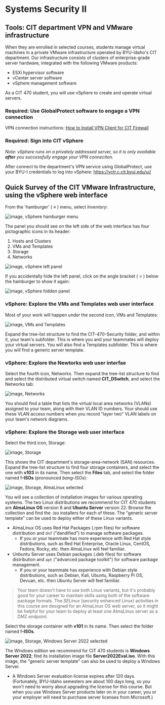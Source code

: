 # Systems Security II
## Tools: CIT department VPN and VMware infrastructure

When they are enrolled in selected courses,
students manage virtual machines in a private VMware infrastructure operated by BYU-Idaho's CIT department.
Our infrastructure consists of clusters of enterprise-grade server hardware,
integrated with the following VMware products:
- ESXi hypervisor software
- vCenter server software
- vSphere management software

As a CIT 470 student, you will use vSphere to create and operate virtual servers.

### Required: Use GlobalProtect software to engage a VPN connection ###
VPN connection instructions:
<a
href="https://byui-cit.atlassian.net/wiki/spaces/CDI/pages/16351237/How+to+Install+VPN+Client+for+CIT+Firewall" target="_blank" ref="noopener">How to Install VPN Client for CIT Firewall</a>

### Required: Sign into CIT vSphere ###
*Note: vSphere runs on a privately addressed server, so it is only available **after** you successfully engage your VPN conneciton.*

After connect to the department's VPN service using GlobalProtect, use your BYU-I credentials to log into vSphere:
<a href="https://vctr.c.cit.byui.edu/ui/" target="_blank" ref="noopener">https://vctr.c.cit.byui.edu/ui/</a>

## Quick Survey of the CIT VMware Infrastructure, using the vSphere web interface ##

From the 'hamburger' ( ≡ ) menu, select *Inventory*:

![image, vSphere hamburger menu](vSphere-hamburger-inventory.png)

The panel you should see on the left side of the web interface has four pictographic icons in its header:
1. Hosts and Clusters
2. VMs and Templates
3. Storage
4. Networks

![image, vSphere left panel](vSphere-left-panel.png)

If you accidentally hide the left panel, click on the angle bracket ( > ) below the hamburger to show it again:

![image, vSphere hidden panel](vSphere-hidden-panel.png)

### vSphere: Explore the VMs and Templates web user interface ###
Most of your work will happen under the second icon, VMs and Templates:

![image, VMs and Templates](vSphere-vms-templates.png)

Expand the tree-list structure to find the CIT-470-Security folder, and within it, your team's subfolder.
This is where you and your teammates will deploy your virtual servers.
You will also find a Templates subfolder.
This is where you will find a generic server template.

### vSphere: Explore the Newtorks web user interfae ###
Select the fourth icon, Networks.
Then expand the tree-list structure to find and select the distributed virtual switch named **CIT_DSwitch**,
and select the Networks tab:

![image, Networks](vSphere-networks.png)

You should find a table that lists the virtual local area networks (VLANs) assigned to your team, along with their VLAN ID numbers.
Your should use these VLAN access numbers when you record "layer two" VLAN labels on your team's network diagrams.

### vSphere: Explore the Storage web user interface ###
Select the third icon, Storage:

![image, Storage](vSphere-storage.png)

This shows the CIT department's storage-area-network (SAN) resources.
Expand the tree-list structure to find four storage containers, and select the one with **v103** in its name.
Then select the **Files** tab, and select the folder named **!-ISOs** (pronounced *bang-ISOs*):

![image, Storage, AlmaLinux selected](vSphere-storage-almalinux.png)

You will see a collection of installation images for various operating systems.
The two Linux distributions we recommend for CIT 470 students are **AlmaLinux OS** version 8 and **Ubuntu Server** version 22.
Browse the collection and find the .iso installers for each of these.
The "generic server template" can be used to deploy either of these Linux variants.

- AlmaLinux OS uses Red Hat Packages (.rpm files) for software distribution and `dnf` ("dandified") to manage software packages.
  - If you or your teammate has more experience with Red Hat style distributions,
such as Red Hat Enterprise, Oracle Linux, CentOS, Fedora, Rocky, etc.
then AlmaLinux will feel familiar.
- Unbuntu Server uses Debian packages (.deb files) for software distribution and `apt` ("advanced package toolkit") for software package management.
  - If you or your teammate has experience with Debian style distributions,
such as Debian, Kali, Ubuntu, Raspberry Pi OS, Devuan, etc.
then Ubuntu Server will feel familiar.

>Your team doesn't have to use both Linux variants, but it's probably good for your career to maintain skills using both of the software package formats.
The *SELinux* (security enhanced Linux) activities in this course are designed for an AlmaLinux OS web server,
so it might be helpful for your team to deploy at least one AlmaLinux server as a DMZ endpoint.

Select the storage container with **v101** in its name.
Then select the folder named **!-ISOs**.

![image, Storage, Windows Server 2022 selected](vSphere-storage-ws2022.png)

The Windows edition we recommend for CIT 470 students is **Windows Server 2022**; find its installation image file **Server2022Eval.iso**.
With this image, the "generic server template" can also be used to deploy a Windows Server.
- A Windows Server evaluation license expires after 120 days.
(Fortunately, BYU-Idaho semesters are about 100 days long, so you won't need to worry about upgrading the license for this course.
But when you use Windows Server products later on in your career, you or your employer will need to purchase server licenses from Microsoft.)

